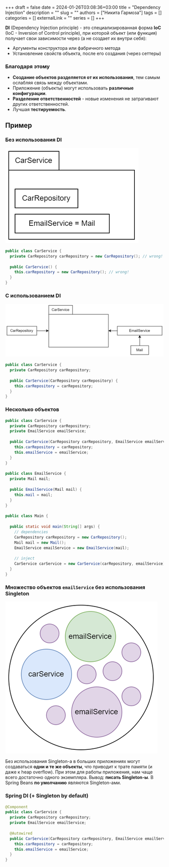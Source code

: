 +++ 
draft = false
date = 2024-01-26T03:08:36+03:00
title = "Dependency Injection"
description = ""
slug = ""
authors = ["Никита Гармоза"]
tags = []
categories = []
externalLink = ""
series = []
+++

**DI** (Dependency Injection principle) - это специализированная форма **IoC** (IoC - Inversion of Control principle), при которой объект (или функция) получает свои зависимости через (а не создает их внутри себя):

- Аргументы конструктора или фабричного метода
- Установление свойств объекта, после его создания (через сеттеры)

### Благодаря этому

- **Создание объектов разделяется от их использования**, тем самым ослабляя связь между объектами.
- Приложение (объекты) могут использовать **различные конфигурации**.
- **Разделение ответственностей** - новые изменения не затрагивают других ответственностей.
- Лучшая **тестируемость**.

## Пример

### Без использования DI

![](without-di.png)

```java
public class CarService {
  private CarRepository carRepository = new CarRepository(); // wrong!

  public CarService() {
    this.carRepository = new CarRepository(); // wrong!
  }
}
```

### С использованием DI

![](with-di.png)

```java
public class CarService {
  private CarRepository carRepository;

  public CarService(CarRepository carRepository) {
    this.carRepository = carRepository;
  }
}
```

### Несколько объектов

```java
public class CarService {
  private CarRepository carRepository;
  private EmailService emailService;

  public CarService(CarRepository carRepository, EmailService emailService) {
    this.carRepository = carRepository;
    this.emailService = emailService;
  }
}

public class EmailService {
  private Mail mail;

  public EmailService(Mail mail) {
    this.mail = mail;
  }
}

public class Main {

  public static void main(String[] args) {
    // dependencies
    CarRepository carRepository = new CarRepository();
    Mail mail = new Mail();
    EmailService emailService = new EmailService(mail);

    // inject
    CarService carService = new CarService(carRepository, emailService);
  }
}
```

### Множество объектов `emailService` без использования Singleton

![](emailService.png)

Без использования Singleton-а в больших приложениях могут создаваться **одни и те же объекты**, что приводит к трате памяти (и даже к heap overflow). При этом для работы приложения, нам чаще всего достаточно одного экземпляра. Вывод: **писать Singleton-ы**. В Spring Beans **по умолчанию** являются Singleton-ами.

### Spring DI (+ Singleton by default)

```java
@Component
public class CarService {
  private CarRepository carRepository;
  private EmailService emailService;

  @Autowired
  public CarService(CarRepository carRepository, EmailService emailService) {
    this.carRepository = carRepository;
    this.emailService = emailService;
  }
}
```

